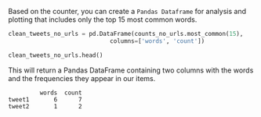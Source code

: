 <!--title={Using the pd.DataFrame}-->

Based on the counter, you can create a `Pandas Dataframe` for analysis and plotting that includes only the top 15 most common words.

``` python
clean_tweets_no_urls = pd.DataFrame(counts_no_urls.most_common(15),
                             columns=['words', 'count'])

clean_tweets_no_urls.head()
```

This will return a Pandas DataFrame containing two columns with the words and the frequencies they appear in our items.

```
         words  count
tweet1       6      7
tweet2       1      2
```